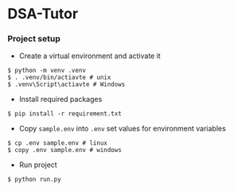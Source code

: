 # DSA-Tutor
### Project setup
- Create a virtual environment and activate it
```console
$ python -m venv .venv
$ . .venv/bin/actiavte # unix
$ .venv\Script\actiavte # Windows
```

- Install required packages
```console
$ pip install -r requirement.txt
```

- Copy `sample.env` into `.env` set values for environment variables
```console
$ cp .env sample.env # linux
$ copy .env sample.env # windows 
```

- Run project
```console
$ python run.py
```
